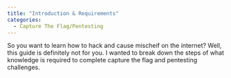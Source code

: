 ```yaml
---
title: "Introduction & Requirements"
categories:
  - Capture The Flag/Pentesting 
---
```


So you want to learn how to hack and cause mischeif on the internet? Well, this guide is definitely not for you. I wanted to break down the steps of what knowledge is required to complete capture the flag and pentesting challenges. 

